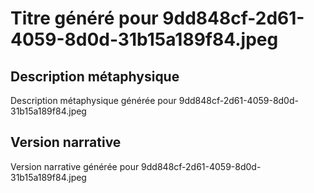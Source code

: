 # Titre généré pour 9dd848cf-2d61-4059-8d0d-31b15a189f84.jpeg

## Description métaphysique
Description métaphysique générée pour 9dd848cf-2d61-4059-8d0d-31b15a189f84.jpeg

## Version narrative
Version narrative générée pour 9dd848cf-2d61-4059-8d0d-31b15a189f84.jpeg
